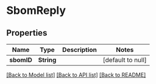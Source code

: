 # SbomReply
## Properties

| Name | Type | Description | Notes |
|------------ | ------------- | ------------- | -------------|
| **sbomID** | **String** |  | [default to null] |

[[Back to Model list]](../README.md#documentation-for-models) [[Back to API list]](../README.md#documentation-for-api-endpoints) [[Back to README]](../README.md)

